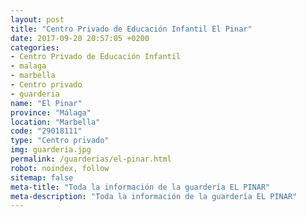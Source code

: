 ```yaml
---
layout: post
title: "Centro Privado de Educación Infantil El Pinar"
date: 2017-09-20 20:57:05 +0200
categories:
- Centro Privado de Educación Infantil
- malaga
- marbella
- Centro privado
- guarderia
name: "El Pinar"
province: "Málaga"
location: "Marbella"
code: "29018111"
type: "Centro privado"
img: guarderia.jpg
permalink: /guarderias/el-pinar.html
robot: noindex, follow
sitemap: false
meta-title: "Toda la información de la guardería EL PINAR"
meta-description: "Toda la información de la guardería EL PINAR"
---
```

